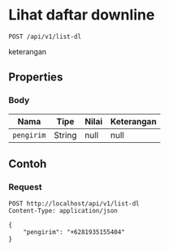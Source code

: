 # Lihat daftar downline
```http
POST /api/v1/list-dl
```
keterangan
## Properties
### Body
Nama | Tipe | Nilai | Keterangan
--- | --- | --- | ---
<code>pengirim</code> | String | null | null
## Contoh
### Request
```http
POST http://localhost/api/v1/list-dl
Content-Type: application/json

{
    "pengirim": "+6281935155404"
}


```
